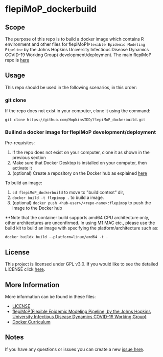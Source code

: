 # flepiMoP_dockerbuild

## Scope
The purpose of this repo is to build a docker image which contains R environment and other files for flepiMoP(`Flexible Epidemic Modeling Pipeline` by the Johns Hopkins University Infectious Disease Dynamics COVID-19 Working Group) development/deployment. The main flepiMoP repo is [here](https://github.com/HopkinsIDD/flepiMoP)

## Usage
This repo should be used in the following scenarios, in this order:

### git clone
If the repo does not exist in your computer, clone it using the command:
```shell
git clone https://github.com/HopkinsIDD/flepiMoP_dockerbuild.git
```

### Builind a docker image for flepiMoP development/deployment
Pre-requisites: 
1. If the repo does not exist on your computer, clone it as shown in the previous section
2. Make sure that Docker Desktop is installed on your computer, then activate it
3. (optional) Create a repository on the Docker hub as explained [here](https://docs.docker.com/docker-hub/repos/)

To build an image:
1. `cd flepiMoP_dockerbuild` to move to "build context" dir,
2. `docker build -t flepimop .` to build a image.
3. (optional) `docker push <hub-user>/<repo-name>:flepimop` to push the image to the Docker hub

**Note that the container build supports amd64 CPU architecture only, other architectures are unconfirmed. In using M1 MAC etc., please use the build kit to build an image with specifying the platform/architecture such as:
```shell
docker buildx build --platform=linux/amd64 -t .
```

## License

This project is licensed under GPL v3.0.
If you would like to see the detailed LICENSE click [here](LICENSE).


## More Information

More information can be found in these files:
* [LICENSE](LICENSE)
* [flepiMoP(Flexible Epidemic Modeling Pipeline, by the Johns Hopkins University Infectious Disease Dynamics COVID-19 Working Group)](https://github.com/HopkinsIDD/flepiMoP)
* [Docker Curriculum](https://docker-curriculum.com/)

## Notes
If you have any questions or issues you can create a new [issue here][issues].

[issues]: https://github.com/HopkinsIDD/flepiMoP_dockerbuild/issues/new
